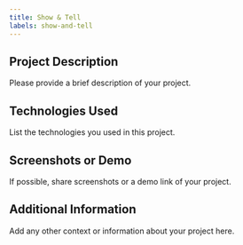 ```yaml
---
title: Show & Tell
labels: show-and-tell
---
```


## Project Description

Please provide a brief description of your project.

<!-- **프로젝트 설명**
프로젝트에 대한 간략한 설명을 제공해주세요. -->

## Technologies Used

List the technologies you used in this project.

<!-- **사용한 기술**
이 프로젝트에 사용된 기술을 나열해주세요. -->

## Screenshots or Demo

If possible, share screenshots or a demo link of your project.

<!-- **스크린샷 또는 데모**
가능하다면 프로젝트의 스크린샷이나 데모 링크를 공유해주세요. -->

## Additional Information

Add any other context or information about your project here.

<!-- **추가 정보**
프로젝트에 대한 다른 맥락이나 정보가 있다면 여기에 추가해주세요. -->
